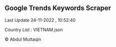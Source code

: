 

## Google Trends Keywords Scraper 
 
Last Update 24-11-2022 , 10:52:40

Country List :
VIETNAM.json



© Abdul Muttaqin 
